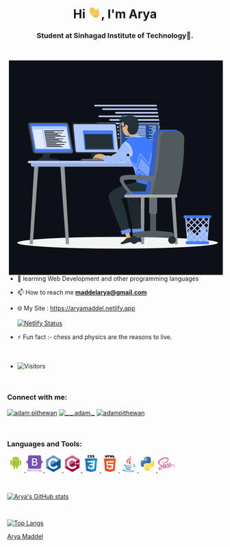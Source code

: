 <h1 align="center">Hi <img src="https://github.com/aryamaddel/aryamaddel/blob/main/gifs/Hi.gif" width="30px">, I'm Arya</h1>
<h3 align="center">Student at Sinhagad Institute of Technology🌟.</h3>

<br>
<p><img align="right" src="https://github.com/aryamaddel/aryamaddel/blob/main/gifs/animation_500_kxa883sd.gif" alt="Arya Maddel" /></p>
<br>

<!-- Status -->

- 🌱 learning Web Development and other programming languages

- 📫 How to reach me **maddelarya@gmail.com**

- 🌐 My Site : https://aryamaddel.netlify.app
  <br />
  <br />
  [![Netlify Status](https://api.netlify.com/api/v1/badges/f4c2b1ad-2460-4811-a991-0609bbd4ac09/deploy-status)](https://app.netlify.com/sites/aryamaddel/deploys)
- ⚡ Fun fact :- chess and physics are the reasons to live.
<br>

- ![Visitors](https://api.visitorbadge.io/api/visitors?path=https%3A%2F%2Fgithub.com%2Faryamaddel%2Faryamaddel&labelColor=%23d9e3f0&countColor=%23f47373&style=flat)

<br>

<!-- Contact -->
<h3 align="left">Connect with me:</h3>
<p align="left">
  <a href="https://www.linkedin.com/in/arya-maddel/" target="blank"><img align="center"
      src="https://raw.githubusercontent.com/rahuldkjain/github-profile-readme-generator/master/src/images/icons/Social/linked-in-alt.svg"
      alt="adam pithewan" height="30" width="40" /></a>
  <a href="https://www.instagram.com/arya_maddel/" target="blank"><img align="center"
      src="https://raw.githubusercontent.com/rahuldkjain/github-profile-readme-generator/master/src/images/icons/Social/instagram.svg"
      alt="_._.adam._" height="30" width="40" /></a>
  <a href="https://www.hackerrank.com/aryamaddel" target="blank"><img align="center"
      src="https://raw.githubusercontent.com/rahuldkjain/github-profile-readme-generator/master/src/images/icons/Social/hackerrank.svg"
      alt="adampithewan" height="30" width="40" /></a>
</p>

<br>

<!-- Languages and Tools -->
<h3 align="left">Languages and Tools:</h3>
<p align="left">
  <a href="https://developer.android.com" target="_blank" rel="noreferrer">
    <img
      src="https://raw.githubusercontent.com/devicons/devicon/master/icons/android/android-original-wordmark.svg"
      alt="android"
      width="40"
      height="40"
    />
  </a>
  <a href="https://getbootstrap.com" target="_blank" rel="noreferrer">
    <img
      src="https://raw.githubusercontent.com/devicons/devicon/master/icons/bootstrap/bootstrap-plain-wordmark.svg"
      alt="bootstrap"
      width="40"
      height="40"
    />
  </a>
  <a href="https://www.cprogramming.com/" target="_blank" rel="noreferrer">
    <img
      src="https://raw.githubusercontent.com/devicons/devicon/master/icons/c/c-original.svg"
      alt="c"
      width="40"
      height="40"
    />
  </a>
  <a href="https://www.w3schools.com/cpp/" target="_blank" rel="noreferrer">
    <img
      src="https://raw.githubusercontent.com/devicons/devicon/master/icons/cplusplus/cplusplus-original.svg"
      alt="cplusplus"
      width="40"
      height="40"
    />
  </a>
  <a href="https://www.w3schools.com/css/" target="_blank" rel="noreferrer">
    <img
      src="https://raw.githubusercontent.com/devicons/devicon/master/icons/css3/css3-original-wordmark.svg"
      alt="css3"
      width="40"
      height="40"
    />
  </a>
  <a href="https://www.w3.org/html/" target="_blank" rel="noreferrer">
    <img
      src="https://raw.githubusercontent.com/devicons/devicon/master/icons/html5/html5-original-wordmark.svg"
      alt="html5"
      width="40"
      height="40"
    />
  </a>
  <a href="https://www.java.com" target="_blank" rel="noreferrer">
    <img
      src="https://raw.githubusercontent.com/devicons/devicon/master/icons/java/java-original.svg"
      alt="java"
      width="40"
      height="40"
    />
  </a>
  <a href="https://www.python.org" target="_blank" rel="noreferrer">
    <img
      src="https://raw.githubusercontent.com/devicons/devicon/master/icons/python/python-original.svg"
      alt="python"
      width="40"
      height="40"
    />
  </a>
  <a href="https://sass-lang.com" target="_blank" rel="noreferrer">
    <img
      src="https://raw.githubusercontent.com/devicons/devicon/master/icons/sass/sass-original.svg"
      alt="sass"
      width="40"
      height="40"
    />
  </a>
</p>

<br />

<!-- Github stats -->

[![Arya's GitHub stats](https://github-readme-stats.vercel.app/api?username=aryamaddel&show_icons=true&theme=onedark)](https://github.com/aryamaddel/github-readme-stats)

<br>

[![Top Langs](https://github-readme-stats.vercel.app/api/top-langs/?username=aryamaddel&show_icons=true&theme=onedark)](https://github.com/aryamaddel/github-readme-stats)

[Arya Maddel](https://github.com/aryamaddel)
